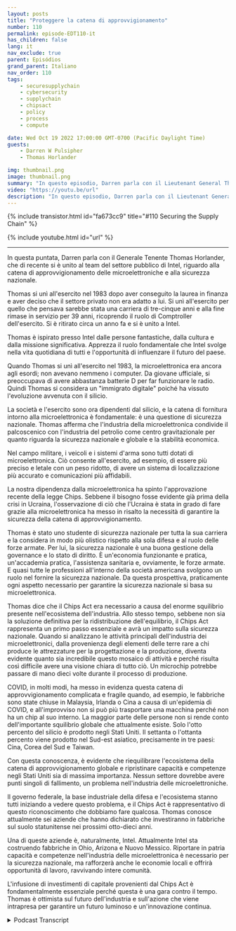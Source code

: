 ```yaml
---
layout: posts
title: "Proteggere la catena di approvvigionamento"
number: 110
permalink: episode-EDT110-it
has_children: false
lang: it
nav_exclude: true
parent: Episódios
grand_parent: Italiano
nav_order: 110
tags:
    - securesupplychain
    - cybersecurity
    - supplychain
    - chipsact
    - policy
    - process
    - compute

date: Wed Oct 19 2022 17:00:00 GMT-0700 (Pacific Daylight Time)
guests:
    - Darren W Pulsipher
    - Thomas Horlander

img: thumbnail.png
image: thumbnail.png
summary: "In questo episodio, Darren parla con il Lieutenant General Thomas Horlander, che ha recentemente fatto parte del Team Pubblico del settore Intel, sulla catena di fornitura delle microelettroniche e la sicurezza nazionale."
video: "https://youtu.be/url"
description: "In questo episodio, Darren parla con il Lieutenant General Thomas Horlander, che ha recentemente fatto parte del Team Pubblico del settore Intel, sulla catena di fornitura delle microelettroniche e la sicurezza nazionale."
---
```


<div>
{% include transistor.html id="fa673cc9" title="#110 Securing the Supply Chain" %}

{% include youtube.html id="url" %}
</div>

---

In questa puntata, Darren parla con il Generale Tenente Thomas Horlander, che di recente si è unito al team del settore pubblico di Intel, riguardo alla catena di approvvigionamento delle microelettroniche e alla sicurezza nazionale.

Thomas si unì all'esercito nel 1983 dopo aver conseguito la laurea in finanza e aver deciso che il settore privato non era adatto a lui. Si unì all'esercito per quello che pensava sarebbe stata una carriera di tre-cinque anni e alla fine rimase in servizio per 39 anni, ricoprendo il ruolo di Comptroller dell'esercito. Si è ritirato circa un anno fa e si è unito a Intel.

Thomas è ispirato presso Intel dalle persone fantastiche, dalla cultura e dalla missione significativa. Apprezza il ruolo fondamentale che Intel svolge nella vita quotidiana di tutti e l'opportunità di influenzare il futuro del paese.

Quando Thomas si unì all'esercito nel 1983, la microelettronica era ancora agli esordi; non avevano nemmeno i computer. Da giovane ufficiale, si preoccupava di avere abbastanza batterie D per far funzionare le radio. Quindi Thomas si considera un "immigrato digitale" poiché ha vissuto l'evoluzione avvenuta con il silicio.

La società e l'esercito sono ora dipendenti dal silicio, e la catena di fornitura intorno alla microelettronica è fondamentale: è una questione di sicurezza nazionale. Thomas afferma che l'industria della microelettronica condivide il palcoscenico con l'industria del petrolio come centro gravitazionale per quanto riguarda la sicurezza nazionale e globale e la stabilità economica.

Nel campo militare, i veicoli e i sistemi d'arma sono tutti dotati di microelettronica. Ciò consente all'esercito, ad esempio, di essere più preciso e letale con un peso ridotto, di avere un sistema di localizzazione più accurato e comunicazioni più affidabili.

La nostra dipendenza dalla microelettronica ha spinto l'approvazione recente della legge Chips. Sebbene il bisogno fosse evidente già prima della crisi in Ucraina, l'osservazione di ciò che l'Ucraina è stata in grado di fare grazie alla microelettronica ha messo in risalto la necessità di garantire la sicurezza della catena di approvvigionamento.

Thomas è stato uno studente di sicurezza nazionale per tutta la sua carriera e la considera in modo più olistico rispetto alla sola difesa e al ruolo delle forze armate. Per lui, la sicurezza nazionale è una buona gestione della governance e lo stato di diritto. È un'economia funzionante e pratica, un'accademia pratica, l'assistenza sanitaria e, ovviamente, le forze armate. E quasi tutte le professioni all'interno della società americana svolgono un ruolo nel fornire la sicurezza nazionale. Da questa prospettiva, praticamente ogni aspetto necessario per garantire la sicurezza nazionale si basa su microelettronica.

Thomas dice che il Chips Act era necessario a causa del enorme squilibrio presente nell'ecosistema dell'industria. Allo stesso tempo, sebbene non sia la soluzione definitiva per la ridistribuzione dell'equilibrio, il Chips Act rappresenta un primo passo essenziale e avrà un impatto sulla sicurezza nazionale. Quando si analizzano le attività principali dell'industria dei microelettronici, dalla provenienza degli elementi delle terre rare a chi produce le attrezzature per la progettazione e la produzione, diventa evidente quanto sia incredibile questo mosaico di attività e perché risulta così difficile avere una visione chiara di tutto ciò. Un microchip potrebbe passare di mano dieci volte durante il processo di produzione.

COVID, in molti modi, ha messo in evidenza questa catena di approvvigionamento complicata e fragile quando, ad esempio, le fabbriche sono state chiuse in Malaysia, Irlanda o Cina a causa di un'epidemia di COVID, e all'improvviso non si può più trasportare una macchina perché non ha un chip al suo interno. La maggior parte delle persone non si rende conto dell'importante squilibrio globale che attualmente esiste. Solo l'otto percento del silicio è prodotto negli Stati Uniti. Il settanta o l'ottanta percento viene prodotto nel Sud-est asiatico, precisamente in tre paesi: Cina, Corea del Sud e Taiwan.

Con questa conoscenza, è evidente che riequilibrare l'ecosistema della catena di approvvigionamento globale e ripristinare capacità e competenze negli Stati Uniti sia di massima importanza. Nessun settore dovrebbe avere punti singoli di fallimento, un problema nell'industria delle microelettroniche.

Il governo federale, la base industriale della difesa e l'ecosistema stanno tutti iniziando a vedere questo problema, e il Chips Act è rappresentativo di questo riconoscimento che dobbiamo fare qualcosa. Thomas conosce attualmente sei aziende che hanno dichiarato che investiranno in fabbriche sul suolo statunitense nei prossimi otto-dieci anni.

Una di queste aziende è, naturalmente, Intel. Attualmente Intel sta costruendo fabbriche in Ohio, Arizona e Nuovo Messico. Riportare in patria capacità e competenze nell'industria delle microelettronica è necessario per la sicurezza nazionale, ma rafforzerà anche le economie locali e offrirà opportunità di lavoro, ravvivando intere comunità.

L'infusione di investimenti di capitale provenienti dal Chips Act è fondamentalmente essenziale perché questa è una gara contro il tempo. Thomas è ottimista sul futuro dell'industria e sull'azione che viene intrapresa per garantire un futuro luminoso e un'innovazione continua.



<details>
<summary> Podcast Transcript </summary>

<p></p>

</details>
